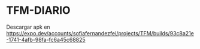 # TFM-DIARIO

Descargar apk en https://expo.dev/accounts/sofiafernandezfei/projects/TFM/builds/93c8a21e-1741-4afb-98fa-fc6a45c68825
